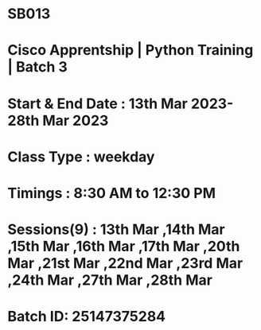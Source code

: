 # SB013
# Cisco Apprentship | Python Training | Batch 3
# Start & End Date : 13th Mar 2023-28th Mar 2023
# Class Type : weekday
# Timings : 8:30 AM to 12:30 PM
# Sessions(9) : 13th Mar ,14th Mar ,15th Mar ,16th Mar ,17th Mar ,20th Mar ,21st Mar ,22nd Mar ,23rd Mar ,24th Mar ,27th Mar ,28th Mar
# Batch ID: 25147375284
